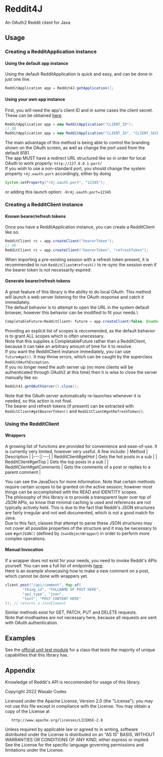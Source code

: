 # Reddit4J
An OAuth2 Reddit client for Java

## Usage
### Creating a RedditApplication instance
#### Using the default app instance
Using the default RedditApplication is quick and easy, and can be done in just one line.
```java
RedditApplication app = Reddit4J.getApplication();
```

#### Using your own app instance
First, you will need the app's client ID and in some cases the client secret. These can be obtained [here](https://www.reddit.com/prefs/apps).
```java
RedditApplication app = new RedditApplication("CLIENT_ID");
// OR
RedditApplication app = new RedditApplication("CLIENT_ID", "CLIENT_SECRET");
```
The main advantage of this method is being able to control the branding shown on the OAuth screen, as well as change the port used from the default 8181.\
The app MUST have a redirect URL structured like so in order for local OAuth to work properly: ``http://127.0.0.1:port/``\
If you wish to use a non-standard port, you should change the system property ``r4j.oauth.port`` accordingly, either by doing
```java
System.setProperty("r4j.oauth.port", "12345");
```
or adding this launch option: ``-Dr4j.oauth.port=12345``

### Creating a RedditClient instance
#### Known bearer/refresh tokens
Once you have a RedditApplication instance, you can create a RedditClient like so:
```java
RedditClient rc = app.createClient("bearerToken");
// OR
RedditClient rc = app.createClient("bearerToken", "refreshToken");
```
When importing a pre-existing session with a refresh token present, it is recommended to run ``RedditClient#refresh()`` to re-sync the session even if the bearer token is not necessarily expired.

#### Generate bearer/refresh tokens
A great feature of this library is the ability to do local OAuth. This method will launch a web server listening for the OAuth response and catch it immediately.\
The default behavior is to attempt to open the URL in the system default browser, however this behavior can be modified to fit your needs.\
```java
CompletableFuture<RedditClient> future = app.createClient(false, EnumSet.of(Scope.IDENTITY, Scope.READ));
```
Providing an explicit list of scopes is reccomended, as the default behavior is to grant ALL scopes which is often unecessary.\
Note that this supplies a CompletableFuture rather than a RedditClient, because it can take an arbitrary amount of time for it to resolve.\
If you want the RedditClient instance immediately, you can use ``future#get()``. It may throw errors, which can be caught by the superclass ``RedditOAuthException``.\
If you no longer need the auth server up (no more clients will be authenticated through OAuth2 at this time) then it is wise to close the server manually like so:
```java
Reddit4J.getOAuthServer().close();
```
Note that the OAuth server automatically re-launches whenever it is needed, so this action is not final.\
The bearer and refresh tokens (if present) can be extracted with ``RedditClient#getBearerToken()`` and ``RedditClient#getRefreshToken()``.

### Using the RedditClient
#### Wrappers
A growing list of functions are provided for convenience and ease-of-use. It is currently very limited, however very useful. A few include:
| Method | Description |
|---:|:---|
| RedditClient#getHot | Gets the hot posts in a sub |
| RedditClient#getTop | Gets the top posts in a sub |
| RedditClient#getComments | Gets the comments of a post or replies to a parent comment |

You can see the JavaDocs for more information. Note that certain methods require certain scopes to be granted on the active session; however most things can be accomplished with the READ and IDENTITY scopes.\
The philosophy of this library is to provide a transparent layer over top of JSON APIs, so know that minimal caching is used and references are not typically actively held. This is due to the fact that Reddit's JSON structures are fairly irregular and not well documented, which is not a good match for Java.\
Due to this fact, classes that attempt to parse these JSON structures may not cover all possible properties of the structure and it may be necessary to use ``#getJSON()`` (defined by ``JsonObjectWrapper``) in order to perform more complex operations.

#### Manual Invocation
If a wrapper does not exist for your needs, you need to invoke Reddit's APIs yourself. You can see a full list of endpoints [here](https://www.reddit.com/dev/api/).\
Here is an example showcasing how to make a new comment on a post, which cannot be done with wrappers yet.
```java
client.post("/api/comment", Map.of(
        "thing_id", "FULLNAME OF POST HERE",
        "api_type", "json",
        "text", "POST CONTENT HERE"
)); // returns a JsonElement
```
Similar methods exist for GET, PATCH, PUT and DELETE requests.\
Note that modhashes are not necessary here, because all requests are sent with OAuth authentication.

## Examples
See the [official unit test module](https://github.com/WasabiThumb/Reddit4J/blob/master/src/test/java/R4JTest.java) for a class that tests the majority of unique capabilities that this library has.

## Appendix
Knowledge of Reddit's API is reccomended for usage of this library.

Copyright 2022 Wasabi Codes

Licensed under the Apache License, Version 2.0 (the "License");
you may not use this file except in compliance with the License.
You may obtain a copy of the License at

       http://www.apache.org/licenses/LICENSE-2.0

Unless required by applicable law or agreed to in writing, software
distributed under the License is distributed on an "AS IS" BASIS,
WITHOUT WARRANTIES OR CONDITIONS OF ANY KIND, either express or implied.
See the License for the specific language governing permissions and
limitations under the License.